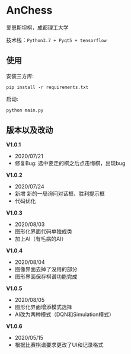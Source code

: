 # AnChess

爱恩斯坦棋，成都理工大学

技术栈：`Python3.7 + Pyqt5 + tensorflow`

## 使用
安装三方库:
```shell
pip install -r requirements.txt
```

启动:
```py
python main.py
```

## 版本以及改动
**V1.0.1**  
- 2020/07/21
- 修复Bug: 选中要走的棋之后点击悔棋，出现bug

**V1.0.2**  
- 2020/07/24 
- 新增 新的一局询问对话框、胜利提示框
- 代码优化

**V1.0.3** 
- 2020/08/03
- 图形化界面代码单独成类
- 加上AI（有毛病的AI）

**V1.0.4**
- 2020/08/04
- 图像界面去掉了没用的部分
- 图形界面保存棋谱功能完成

**V1.0.5**
- 2020/08/05
- 图形化界面增添模式选择
- AI改为两种模式（DQN和Simulation模式）

**V1.0.6**
- 2020/05/15
- 根据比赛棋谱要求更改了UI和记录格式
